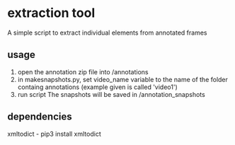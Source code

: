 # extraction tool

A simple script to extract individual elements from annotated frames

## usage

1) open the annotation zip file into /annotations 
2) in makesnapshots.py, set video_name variable to the name of the folder containg annotations (example given is called 'video1')
3) run script 
The snapshots will be saved in /annotation_snapshots

## dependencies

xmltodict - pip3 install xmltodict
